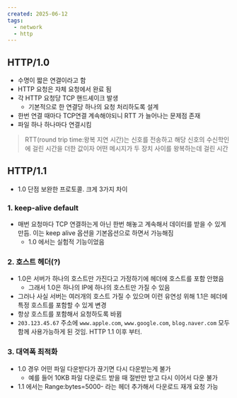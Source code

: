 ```yaml
---
created: 2025-06-12
tags:
  - network
  - http
---
```

## HTTP/1.0
- 수명이 짧은 연결이라고 함
- HTTP 요청은 자체 요청에서 완료 됨
- 각 HTTP 요청당 TCP 핸드셰이크 발생
	- 기본적으로 한 연결당 하나의 요청 처리하도록 설계
- 한번 연결 때마다 TCP연결 계속해야되니 RTT 가 늘어나는 문제점 존재
- 파일 하나 하나마다 연결시킴
> RTT(round trip time:왕복 지연 시간)는 신호를 전송하고 해당 신호의 수신학인에 걸린 시간을 더한 값이자 어떤 메시지가 두 장치 사이를 왕복하는데 걸린 시간

## HTTP/1.1
- 1.0 단점 보완한 프로토콜. 크게 3가지 차이
### 1. keep-alive default
- 매번 요청마다 TCP 연결하는게 아닌 한번 해놓고 계속해서 데이터를 받을 수 있게 만듬. 이는 keep alive 옵션을 기본옵션으로 하면서 가능해짐
	- 1.0 에서는 실험적 기능이었음
### 2. 호스트 헤더(?)
- 1.0은 서버가 하나의 호스트만 가진다고 가정하기에 헤더에 호스트를 포함 안했음
	- 그래서 1.0은 하나의 IP에 하나의 호스트만 가질 수 있음
- 그러나 사실 서버는 여러개의 호스트 가질 수 있으며 이런 유연성 위해 1.1은 헤더에 특정 호스트를 포함할 수 있게 변경
- 항상 호스트를 포함해서 요청하도록 바뀜
- `203.123.45.67` 주소에 `www.apple.com`, `www.google.com`, `blog.naver.com` 모두 함께 사용가능하게 된 것임. HTTP 1.1 이후 부터.
### 3. 대역폭 최적화
- 1.0 경우 어떤 파일 다운받다가 끊기면 다시 다운받는게 불가
	- 예를 들어 10KB 파일 다운로드 받을 때 절반만 받고 다시 이어서 다운 불가
- 1.1 에서는 Range:bytes=5000- 라는 헤더 추가해서 다운로드 재개 요청 가능
